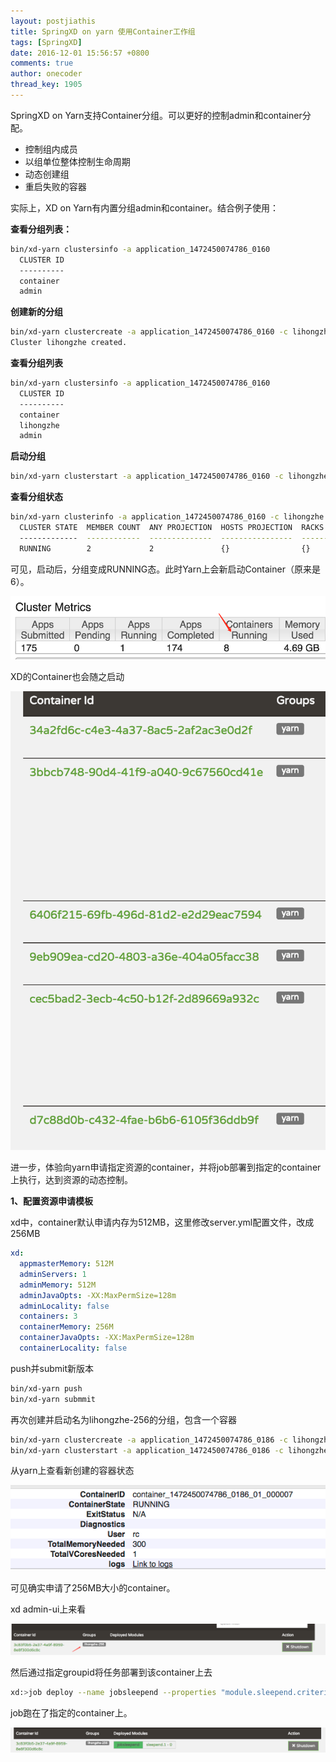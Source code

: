 ```yaml
---
layout: postjiathis
title: SpringXD on yarn 使用Container工作组
tags: [SpringXD]
date: 2016-12-01 15:56:57 +0800
comments: true
author: onecoder
thread_key: 1905
---
```

SpringXD on Yarn支持Container分组。可以更好的控制admin和container分配。

* 控制组内成员
* 以组单位整体控制生命周期
* 动态创建组
* 重启失败的容器

<!--break-->

实际上，XD on Yarn有内置分组admin和container。结合例子使用：

**查看分组列表：**

```bash
bin/xd-yarn clustersinfo -a application_1472450074786_0160
  CLUSTER ID
  ----------
  container
  admin
```

**创建新的分组**

```bash
bin/xd-yarn clustercreate -a application_1472450074786_0160 -c lihongzhe -i container-nolocality-template -p default -w 2
Cluster lihongzhe created.
```

**查看分组列表**

```bash
bin/xd-yarn clustersinfo -a application_1472450074786_0160
  CLUSTER ID
  ----------
  container
  lihongzhe
  admin
```

**启动分组**

```bash
bin/xd-yarn clusterstart -a application_1472450074786_0160 -c lihongzhe
```

**查看分组状态**

```bash
bin/xd-yarn clusterinfo -a application_1472450074786_0160 -c lihongzhe -v
  CLUSTER STATE  MEMBER COUNT  ANY PROJECTION  HOSTS PROJECTION  RACKS PROJECTION  ANY SATISFY  HOSTS SATISFY  RACKS SATISFY
  -------------  ------------  --------------  ----------------  ----------------  -----------  -------------  -------------
  RUNNING        2             2               {}                {}                0            {}             {}
```

可见，启动后，分组变成RUNNING态。此时Yarn上会新启动Container（原来是6）。

![](/images/post/xd-on-yarn-groups/yarn-rm-containers-8.png)

XD的Container也会随之启动

![](/images/post/xd-on-yarn-groups/xd-container-list.png)


进一步，体验向yarn申请指定资源的container，并将job部署到指定的container上执行，达到资源的动态控制。

**1、配置资源申请模板**

xd中，container默认申请内存为512MB，这里修改server.yml配置文件，改成256MB

```yaml
xd:
  appmasterMemory: 512M
  adminServers: 1
  adminMemory: 512M
  adminJavaOpts: -XX:MaxPermSize=128m
  adminLocality: false
  containers: 3
  containerMemory: 256M
  containerJavaOpts: -XX:MaxPermSize=128m
  containerLocality: false
```

push并submit新版本

```bash
bin/xd-yarn push
bin/xd-yarn submmit
```

再次创建并启动名为lihongzhe-256的分组，包含一个容器

```bash
bin/xd-yarn clustercreate -a application_1472450074786_0186 -c lihongzhe-256 -i container-nolocality-template -p default -w 1 -g lihongzhe-256
bin/xd-yarn clusterstart -a application_1472450074786_0186 -c lihongzhe-256
```

从yarn上查看新创建的容器状态

![](/images/post/xd-on-yarn-groups/yarn-container-info.png)

可见确实申请了256MB大小的container。

xd admin-ui上来看

![](/images/post/xd-on-yarn-groups/xd-container-groups.png)

然后通过指定groupid将任务部署到该container上去

```bash
xd:>job deploy --name jobsleepend --properties "module.sleepend.criteria=groups.equals('lihongzhe-256')"
```

job跑在了指定的container上。

![](/images/post/xd-on-yarn-groups/deploy-to-groups.png)